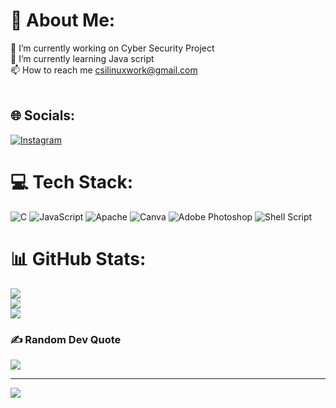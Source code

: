 # 💫 About Me:
🔭 I’m currently working on Cyber Security Project<br>🌱 I’m currently learning Java script<br>📫 How to reach me csilinuxwork@gmail.com<br><br>


## 🌐 Socials:
[![Instagram](https://img.shields.io/badge/Instagram-%23E4405F.svg?logo=Instagram&logoColor=white)](https://instagram.com/shubh_7438) 

# 💻 Tech Stack:
![C](https://img.shields.io/badge/c-%2300599C.svg?style=for-the-badge&logo=c&logoColor=white) ![JavaScript](https://img.shields.io/badge/javascript-%23323330.svg?style=for-the-badge&logo=javascript&logoColor=%23F7DF1E) ![Apache](https://img.shields.io/badge/apache-%23D42029.svg?style=for-the-badge&logo=apache&logoColor=white) ![Canva](https://img.shields.io/badge/Canva-%2300C4CC.svg?style=for-the-badge&logo=Canva&logoColor=white) ![Adobe Photoshop](https://img.shields.io/badge/adobe%20photoshop-%2331A8FF.svg?style=for-the-badge&logo=adobe%20photoshop&logoColor=white) ![Shell Script](https://img.shields.io/badge/shell_script-%23121011.svg?style=for-the-badge&logo=gnu-bash&logoColor=white)
# 📊 GitHub Stats:
![](https://github-readme-stats.vercel.app/api?username=shubhampawar7438&theme=dark&hide_border=false&include_all_commits=false&count_private=false)<br/>
![](https://github-readme-streak-stats.herokuapp.com/?user=shubhampawar7438&theme=dark&hide_border=false)<br/>
![](https://github-readme-stats.vercel.app/api/top-langs/?username=shubhampawar7438&theme=dark&hide_border=false&include_all_commits=false&count_private=false&layout=compact)

### ✍️ Random Dev Quote
![](https://quotes-github-readme.vercel.app/api?type=horizontal&theme=radical)

---
[![](https://visitcount.itsvg.in/api?id=shubhampawar7438&icon=0&color=0)](https://visitcount.itsvg.in)

<!-- Proudly created with GPRM ( https://gprm.itsvg.in ) -->
